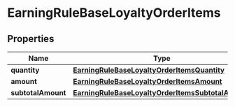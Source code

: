 

# EarningRuleBaseLoyaltyOrderItems


## Properties

| Name | Type | Description |
|------------ | ------------- | ------------- |
|**quantity** | [**EarningRuleBaseLoyaltyOrderItemsQuantity**](EarningRuleBaseLoyaltyOrderItemsQuantity.md) |  |
|**amount** | [**EarningRuleBaseLoyaltyOrderItemsAmount**](EarningRuleBaseLoyaltyOrderItemsAmount.md) |  |
|**subtotalAmount** | [**EarningRuleBaseLoyaltyOrderItemsSubtotalAmount**](EarningRuleBaseLoyaltyOrderItemsSubtotalAmount.md) |  |



